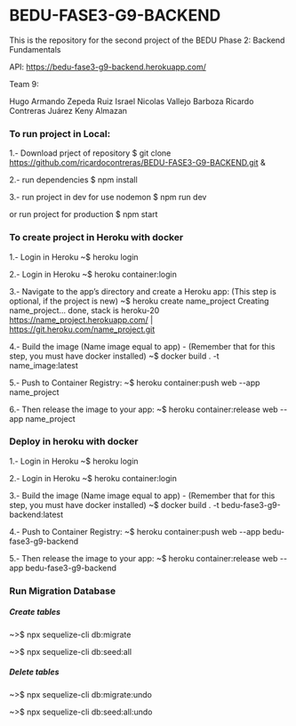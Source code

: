 # BEDU-FASE3-G9-BACKEND
This is the repository for the second project of the BEDU Phase 2: Backend Fundamentals

API: https://bedu-fase3-g9-backend.herokuapp.com/

Team 9:

Hugo Armando Zepeda Ruiz
Israel Nicolas Vallejo Barboza
Ricardo Contreras Juárez
Keny Almazan

### To run project in Local:
1.- Download prject of repository $ git clone https://github.com/ricardocontreras/BEDU-FASE3-G9-BACKEND.git &

2.- run dependencies $ npm install

3.- run project in dev for use nodemon $ npm run dev

or run project for production $ npm start

### To create project in Heroku with docker
1.- Login in Heroku ~$ heroku login

2.- Login in Heroku ~$ heroku container:login

3.- Navigate to the app’s directory and create a Heroku app: (This step is optional, if the project is new) 
 ~$ heroku create name_project 
 Creating name_project... done, stack is heroku-20 https://name_project.herokuapp.com/ | https://git.heroku.com/name_project.git

4.- Build the image (Name image equal to app) - (Remember that for this step, you must have docker installed) 
 ~$ docker build . -t name_image:latest

5.- Push to Container Registry: 
 ~$ heroku container:push web --app name_project

6.- Then release the image to your app: 
 ~$ heroku container:release web --app name_project

### Deploy in heroku with docker
1.- Login in Heroku ~$ heroku login

2.- Login in Heroku ~$ heroku container:login

3.- Build the image (Name image equal to app) - (Remember that for this step, you must have docker installed) 
 ~$ docker build . -t bedu-fase3-g9-backend:latest

4.- Push to Container Registry: 
 ~$ heroku container:push web --app bedu-fase3-g9-backend

5.- Then release the image to your app: 
 ~$ heroku container:release web --app bedu-fase3-g9-backend

### Run Migration Database
##### Create tables
~>$ npx sequelize-cli db:migrate

~>$ npx sequelize-cli db:seed:all
##### Delete tables
~>$ npx sequelize-cli db:migrate:undo

~>$ npx sequelize-cli db:seed:all:undo